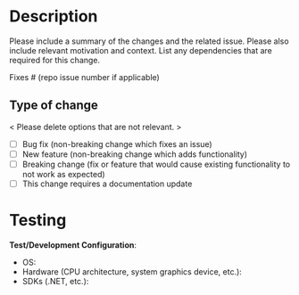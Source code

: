 # Description

Please include a summary of the changes and the related issue. Please also include relevant motivation and context. List any dependencies that are required for this change.

Fixes # (repo issue number if applicable)

## Type of change

\< Please delete options that are not relevant. \>

- [ ] Bug fix (non-breaking change which fixes an issue)
- [ ] New feature (non-breaking change which adds functionality)
- [ ] Breaking change (fix or feature that would cause existing functionality to not work as expected)
- [ ] This change requires a documentation update

<!-- markdownlint-disable -->
# Testing
<!-- markdownlint-restore -->

**Test/Development Configuration**:
* OS:
* Hardware (CPU architecture, system graphics device, etc.):
* SDKs (.NET, etc.):

